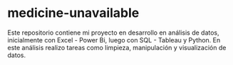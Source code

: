 # medicine-unavailable
Este repositorio contiene mi proyecto en desarrollo en análisis de datos, inicialmente con Excel - Power Bi, luego con SQL - Tableau y Python. En este análisis realizo tareas como limpieza, manipulación y visualización de datos.
